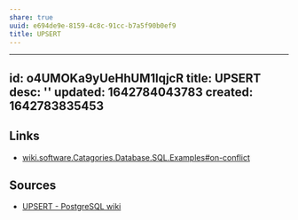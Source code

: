 ```yaml
---
share: true
uuid: e694de9e-8159-4c8c-91cc-b7a5f90b0ef9
title: UPSERT
---
```

---
id: o4UMOKa9yUeHhUM1lqjcR
title: UPSERT
desc: ''
updated: 1642784043783
created: 1642783835453
---


## Links

* [wiki.software.Catagories.Database.SQL.Examples#on-conflict](/undefined)

## Sources

* [UPSERT - PostgreSQL wiki](https://wiki.postgresql.org/wiki/UPSERT)
